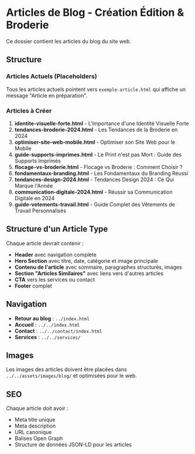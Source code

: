 # Articles de Blog - Création Édition & Broderie

Ce dossier contient les articles du blog du site web.

## Structure

### Articles Actuels (Placeholders)
Tous les articles actuels pointent vers `exemple-article.html` qui affiche un message "Article en préparation".

### Articles à Créer

1. **identite-visuelle-forte.html** - L'Importance d'une Identité Visuelle Forte
2. **tendances-broderie-2024.html** - Les Tendances de la Broderie en 2024
3. **optimiser-site-web-mobile.html** - Optimiser son Site Web pour le Mobile
4. **guide-supports-imprimes.html** - Le Print n'est pas Mort : Guide des Supports Imprimés
5. **flocage-vs-broderie.html** - Flocage vs Broderie : Comment Choisir ?
6. **fondamentaux-branding.html** - Les Fondamentaux du Branding Réussi
7. **tendances-design-2024.html** - Tendances Design 2024 : Ce Qui Marque l'Année
8. **communication-digitale-2024.html** - Réussir sa Communication Digitale en 2024
9. **guide-vetements-travail.html** - Guide Complet des Vêtements de Travail Personnalisés

## Structure d'un Article Type

Chaque article devrait contenir :

- **Header** avec navigation complète
- **Hero Section** avec titre, date, catégorie et image principale
- **Contenu de l'article** avec sommaire, paragraphes structurés, images
- **Section "Articles Similaires"** avec liens vers d'autres articles
- **CTA** vers les services ou contact
- **Footer** complet

## Navigation

- **Retour au blog** : `../index.html`
- **Accueil** : `../../index.html`
- **Contact** : `../../contact/index.html`
- **Services** : `../../services/`

## Images

Les images des articles doivent être placées dans `../../assets/images/blog/` et optimisées pour le web.

## SEO

Chaque article doit avoir :
- Meta title unique
- Meta description
- URL canonique
- Balises Open Graph
- Structure de données JSON-LD pour les articles 